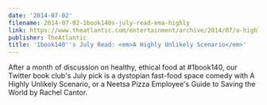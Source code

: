```yaml
---
date: '2014-07-02'
filename: 2014-07-02-1book140s-july-read-ema-highly
link: https://www.theatlantic.com/entertainment/archive/2014/07/a-highly-unlikely-scenario-reading-schedule-1book140s-july-book/373863/?utm_source=feed
publisher: TheAtlantic
title: '1book140''s July Read: <em>A Highly Unlikely Scenario</em>'
---
```


After a month of discussion on healthy, ethical food at #1book140, our Twitter book club's July pick is a dystopian fast-food space comedy with A Highly Unlikely Scenario, or a Neetsa Pizza Employee's Guide to Saving the World by Rachel Cantor.